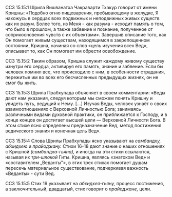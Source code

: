 ССЗ 15.15:1	Шрила Вишванатха Чакраварти Тхакур говорит от имени Кришны: «Подобно огню пищеварения, пребывающему в желудке, Я нахожусь в сердцах всех подвижных и неподвижных живых существ как их разум. Более того, из Меня - как разума - исходит память о том, что было в прошлом, а также забвение и познание, полученное от соприкосновения чувств с их объектами». Завершив описание того, как Он помогает живым существам, находящимся в закрепощенном состоянии, Кришна, начиная со слов «цель изучения всех Вед», описывает то, как Он помогает им обрести освобождение.

ССЗ 15.15:2	Таким образом, Кришна служит каждому живому существу изнутри его сердца, активируя его память, знание и забвение. Если бы человек помнил все, что происходило с ним, в особенности страдания, пережитые им во всех его бесчисленных предыдущих жизнях, он не смог бы жить.

ССЗ 15.15:3	Шрила Прабхупада объясняет в своем комментарии: «Веды дают нам указания, следуя которым мы сможем понять Кришну и увидеть путь, ведущий к Нему. [...] Изучая Веды, человек узнаёт о своих взаимоотношениях с Верховной Личностью Бога; занимаясь различными видами духовной практики, он приближается к Господу, и в конце концов он достигает высшей цели — Верховной Личности Бога. В этом стихе ясно определены предназначение Вед, метод постижения ведического знания и конечная цель Вед».

ССЗ 15.15:4	Слова Шрилы Прабхупады ясно указывают на _самбандху, абхидхею_ и _прайоджану._ Стихи 16-18 дают знание о наших отношениях с Кришной _(самбандха-гьяна),_ и иногда на эти стихи ссылаются, называя их _три-шлокой_ Гиты. Кришна, являясь «знатоком Вед» и «составителем „Веданты"», в этих трех стихах помогает душам пересечь материальное существование, подчеркивая важность «Веданты» - сути Вед.

ССЗ 15.15:5	Стих 19 указывает на _абхидхея-гьяну,_ процесс постижения, а заключительный, двадцатый, стих говорит о _прайоджане,_ цели.